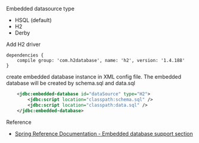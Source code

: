 Embedded datasource type
- HSQL (default)
- H2
- Derby


Add H2 driver
```
dependencies {
	compile group: 'com.h2database', name: 'h2', version: '1.4.188'
}
```

create embedded database instance in XML config file. The embedded database will be created by schema.sql and data.sql
```xml
	<jdbc:embedded-database id="dataSource" type="H2">
		<jdbc:script location="classpath:schema.sql" />
		<jdbc:script location="classpath:data.sql" />
	</jdbc:embedded-database>
```	
Reference
* [Spring Reference Documentation - Embedded database support section](http://docs.spring.io/spring/docs/current/spring-framework-reference/htmlsingle/#jdbc-embedded-database-support)